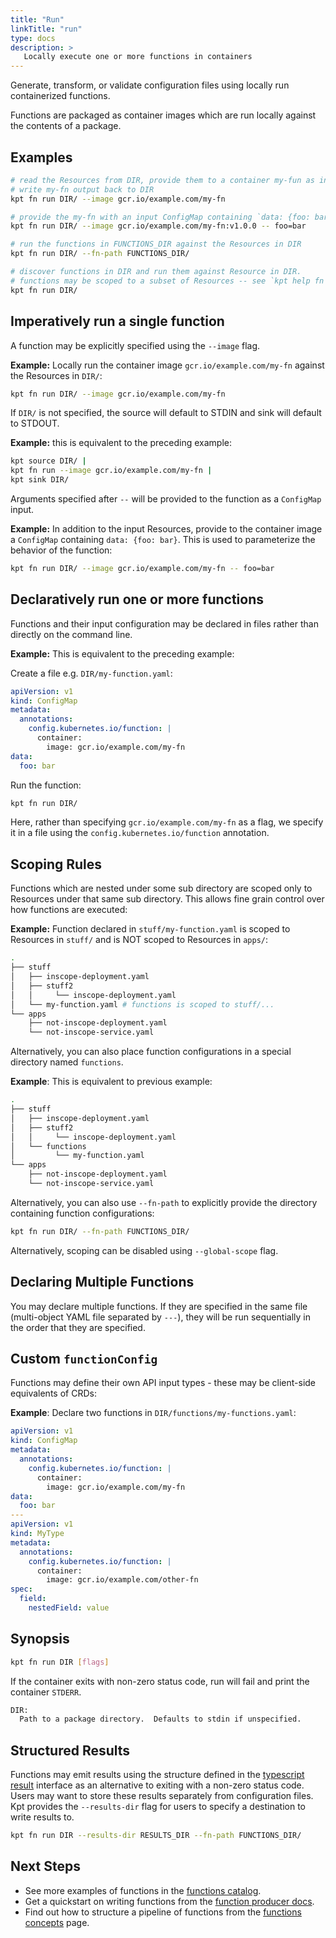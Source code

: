 ```yaml
---
title: "Run"
linkTitle: "run"
type: docs
description: >
   Locally execute one or more functions in containers
---
```

<!--mdtogo:Short
    Locally execute one or more functions in containers
-->

Generate, transform, or validate configuration files using locally run
containerized functions.

Functions are packaged as container images which are run locally against
the contents of a package.

## Examples
<!--mdtogo:Examples-->
```sh
# read the Resources from DIR, provide them to a container my-fun as input,
# write my-fn output back to DIR
kpt fn run DIR/ --image gcr.io/example.com/my-fn
```

```sh
# provide the my-fn with an input ConfigMap containing `data: {foo: bar}`
kpt fn run DIR/ --image gcr.io/example.com/my-fn:v1.0.0 -- foo=bar
```

```sh
# run the functions in FUNCTIONS_DIR against the Resources in DIR
kpt fn run DIR/ --fn-path FUNCTIONS_DIR/
```

```sh
# discover functions in DIR and run them against Resource in DIR.
# functions may be scoped to a subset of Resources -- see `kpt help fn run`
kpt fn run DIR/
```
<!--mdtogo-->

## Imperatively run a single function

A function may be explicitly specified using the `--image` flag.

__Example:__ Locally run the container image `gcr.io/example.com/my-fn` against
the Resources in `DIR/`:

```sh
kpt fn run DIR/ --image gcr.io/example.com/my-fn
```

If `DIR/` is not specified, the source will default to STDIN and sink will default
to STDOUT.

__Example:__ this is equivalent to the preceding example:

```sh
kpt source DIR/ |
kpt fn run --image gcr.io/example.com/my-fn |
kpt sink DIR/
```

Arguments specified after `--` will be provided to the function as a `ConfigMap` input.

__Example:__ In addition to the input Resources, provide to the container image a
`ConfigMap` containing `data: {foo: bar}`. This is used to parameterize the behavior
of the function:

```sh
kpt fn run DIR/ --image gcr.io/example.com/my-fn -- foo=bar
```

## Declaratively run one or more functions

Functions and their input configuration may be declared in files rather than directly
on the command line.

__Example:__ This is equivalent to the preceding example:

Create a file e.g. `DIR/my-function.yaml`:

```yaml
apiVersion: v1
kind: ConfigMap
metadata:
  annotations:
    config.kubernetes.io/function: |
      container:
        image: gcr.io/example.com/my-fn
data:
  foo: bar
```

Run the function:

``` sh
kpt fn run DIR/
```

Here, rather than specifying `gcr.io/example.com/my-fn` as a flag, we specify it in a
file using the `config.kubernetes.io/function` annotation.

## Scoping Rules

Functions which are nested under some sub directory are scoped only to Resources under
that same sub directory. This allows fine grain control over how functions are
executed:

__Example:__ Function declared in `stuff/my-function.yaml` is scoped to Resources in
`stuff/` and is NOT scoped to Resources in `apps/`:

```sh
.
├── stuff
│   ├── inscope-deployment.yaml
│   ├── stuff2
│   │     └── inscope-deployment.yaml
│   └── my-function.yaml # functions is scoped to stuff/...
└── apps
    ├── not-inscope-deployment.yaml
    └── not-inscope-service.yaml
```

Alternatively, you can also place function configurations in a special directory named
`functions`.

__Example__: This is equivalent to previous example:

```sh
.
├── stuff
│   ├── inscope-deployment.yaml
│   ├── stuff2
│   │     └── inscope-deployment.yaml
│   └── functions
│         └── my-function.yaml
└── apps
    ├── not-inscope-deployment.yaml
    └── not-inscope-service.yaml
```

Alternatively, you can also use `--fn-path` to explicitly provide the directory
containing function configurations:

```sh
kpt fn run DIR/ --fn-path FUNCTIONS_DIR/
```

Alternatively, scoping can be disabled using `--global-scope` flag.

## Declaring Multiple Functions

You may declare multiple functions. If they are specified in the same file
(multi-object YAML file separated by `---`), they will
be run sequentially in the order that they are specified.

## Custom `functionConfig`

Functions may define their own API input types - these may be client-side equivalents
of CRDs:

__Example__: Declare two functions in `DIR/functions/my-functions.yaml`:

```yaml
apiVersion: v1
kind: ConfigMap
metadata:
  annotations:
    config.kubernetes.io/function: |
      container:
        image: gcr.io/example.com/my-fn
data:
  foo: bar
---
apiVersion: v1
kind: MyType
metadata:
  annotations:
    config.kubernetes.io/function: |
      container:
        image: gcr.io/example.com/other-fn
spec:
  field:
    nestedField: value
```

## Synopsis
<!--mdtogo:Long-->
```sh
kpt fn run DIR [flags]
```

If the container exits with non-zero status code, run will fail and print the
container `STDERR`.

```sh
DIR:
  Path to a package directory.  Defaults to stdin if unspecified.
```
<!--mdtogo-->

## Structured Results

Functions may emit results using the structure defined in the [typescript result] interface as an alternative to
exiting with a non-zero status code. Users may want to store these results separately from configuration
files. Kpt provides the `--results-dir` flag for users to specify a destination to write results to.

```sh
kpt fn run DIR --results-dir RESULTS_DIR --fn-path FUNCTIONS_DIR/
```

## Next Steps

- See more examples of functions in the [functions catalog].
- Get a quickstart on writing functions from the [function producer docs].
- Find out how to structure a pipeline of functions from the [functions concepts] page.

[typescript result]: https://github.com/GoogleContainerTools/kpt-functions-sdk/blob/master/ts/kpt-functions/src/types.ts
[functions catalog]: ../../../guides/consumer/function/catalog/
[function producer docs]: ../../../guides/producer/functions/
[functions concepts]: ../../../concepts/functions/
